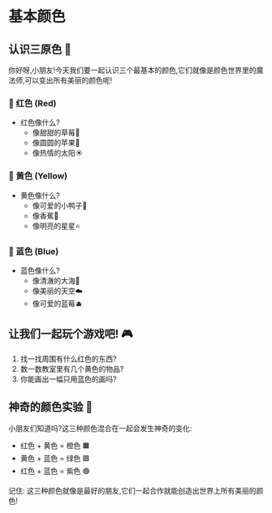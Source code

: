 # 基本颜色

## 认识三原色 🎨

你好呀,小朋友!今天我们要一起认识三个最基本的颜色,它们就像是颜色世界里的魔法师,可以变出所有美丽的颜色呢!

### 🔴 红色 (Red)
- 红色像什么?
  - 像甜甜的草莓🍓
  - 像圆圆的苹果🍎
  - 像热情的太阳☀️

### 💛 黄色 (Yellow)
- 黄色像什么?
  - 像可爱的小鸭子🐥
  - 像香蕉🍌
  - 像明亮的星星⭐

### 💙 蓝色 (Blue)
- 蓝色像什么?
  - 像清澈的大海🌊
  - 像美丽的天空☁️
  - 像可爱的蓝莓🫐

## 让我们一起玩个游戏吧! 🎮

1. 找一找周围有什么红色的东西?
2. 数一数教室里有几个黄色的物品?
3. 你能画出一幅只用蓝色的画吗?

## 神奇的颜色实验 🔬

小朋友们知道吗?这三种颜色混合在一起会发生神奇的变化:
- 红色 + 黄色 = 橙色 🟧
- 黄色 + 蓝色 = 绿色 🟩
- 红色 + 蓝色 = 紫色 🟣

记住: 这三种颜色就像是最好的朋友,它们一起合作就能创造出世界上所有美丽的颜色!

